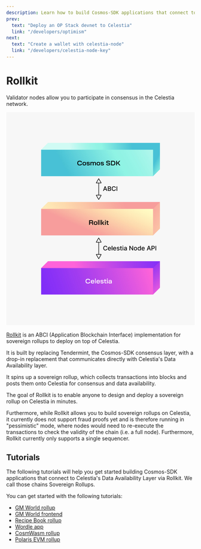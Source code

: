 ```yaml
---
description: Learn how to build Cosmos-SDK applications that connect to Celestia's Data Availability Layer via Rollkit.
prev:
  text: "Deploy an OP Stack devnet to Celestia"
  link: "/developers/optimism"
next:
  text: "Create a wallet with celestia-node"
  link: "/developers/celestia-node-key"
---
```


# Rollkit

Validator nodes allow you to participate in consensus in the Celestia network.

![rollkit](/img/rollkit.png)

[Rollkit](https://rollkit.dev) is an ABCI
(Application Blockchain Interface) implementation for sovereign
rollups to deploy on top of Celestia.

It is built by replacing Tendermint, the Cosmos-SDK
consensus layer, with a drop-in replacement that
communicates directly with Celestia's Data Availability layer.

It spins up a sovereign rollup, which collects transactions into blocks and
posts them onto Celestia for consensus and data availability.

The goal of Rollkit is to enable anyone to design and
deploy a sovereign rollup on Celestia in minutes.

Furthermore, while Rollkit allows you to build sovereign rollups
on Celestia, it currently does not support fraud proofs yet and is
therefore running in "pessimistic" mode, where nodes would need to
re-execute the transactions to check the validity of the chain
(i.e. a full node). Furthermore, Rollkit currently only supports
a single sequencer.

## Tutorials

The following tutorials will help you get started building
Cosmos-SDK applications that connect to Celestia's Data Availability
Layer via Rollkit. We call those chains Sovereign Rollups.

You can get started with the following tutorials:

- [GM World rollup](https://rollkit.dev/tutorials/gm-world)
- [GM World frontend](https://rollkit.dev/tutorials/gm-world-frontend)
- [Recipe Book rollup](https://rollkit.dev/tutorials/recipe-book)
- [Wordle app](https://rollkit.dev/tutorials/wordle)
- [CosmWasm rollup](https://rollkit.dev/tutorials/cosmwasm)
- [Polaris EVM rollup](https://rollkit.dev/tutorials/polaris-evm)
